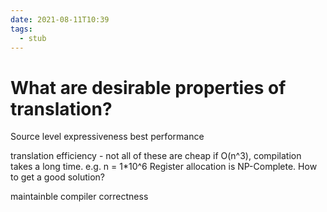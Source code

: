 ```yaml
---
date: 2021-08-11T10:39
tags: 
  - stub
---
```


# What are desirable properties of translation?

Source level expressiveness
best performance

translation efficiency - not all of these are cheap
if O(n^3), compilation takes a long time. e.g. n = 1*10^6
Register allocation is NP-Complete. How to get a good solution?

maintainble compiler
correctness
